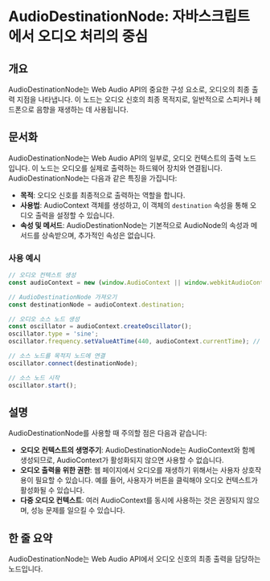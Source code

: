 <!--
Meta Description: # AudioDestinationNode: 자바스크립트에서 오디오 처리의 중심 ## 개요 AudioDestinationNode는 Web Audio API의 중요한 구성 요소로, 오디오의 최종 출력 지점을 나타냅니다. 이 노드는 오디오 신호의 최종 목적지로, 일반적으로 ...
Meta Keywords: 오디오, audiodestinationnode는, audiocontext, oscillator, 있습니다
-->

# AudioDestinationNode: 자바스크립트에서 오디오 처리의 중심

## 개요
AudioDestinationNode는 Web Audio API의 중요한 구성 요소로, 오디오의 최종 출력 지점을 나타냅니다. 이 노드는 오디오 신호의 최종 목적지로, 일반적으로 스피커나 헤드폰으로 음향을 재생하는 데 사용됩니다.

## 문서화
AudioDestinationNode는 Web Audio API의 일부로, 오디오 컨텍스트의 출력 노드입니다. 이 노드는 오디오를 실제로 출력하는 하드웨어 장치와 연결됩니다. AudioDestinationNode는 다음과 같은 특징을 가집니다:

- **목적**: 오디오 신호를 최종적으로 출력하는 역할을 합니다.
- **사용법**: AudioContext 객체를 생성하고, 이 객체의 `destination` 속성을 통해 오디오 출력을 설정할 수 있습니다.
- **속성 및 메서드**: AudioDestinationNode는 기본적으로 AudioNode의 속성과 메서드를 상속받으며, 추가적인 속성은 없습니다.

### 사용 예시
```javascript
// 오디오 컨텍스트 생성
const audioContext = new (window.AudioContext || window.webkitAudioContext)();

// AudioDestinationNode 가져오기
const destinationNode = audioContext.destination;

// 오디오 소스 노드 생성
const oscillator = audioContext.createOscillator();
oscillator.type = 'sine';
oscillator.frequency.setValueAtTime(440, audioContext.currentTime); // A4

// 소스 노드를 목적지 노드에 연결
oscillator.connect(destinationNode);

// 소스 노드 시작
oscillator.start();
```

## 설명
AudioDestinationNode를 사용할 때 주의할 점은 다음과 같습니다:

- **오디오 컨텍스트의 생명주기**: AudioDestinationNode는 AudioContext와 함께 생성되므로, AudioContext가 활성화되지 않으면 사용할 수 없습니다.
- **오디오 출력을 위한 권한**: 웹 페이지에서 오디오를 재생하기 위해서는 사용자 상호작용이 필요할 수 있습니다. 예를 들어, 사용자가 버튼을 클릭해야 오디오 컨텍스트가 활성화될 수 있습니다.
- **다중 오디오 컨텍스트**: 여러 AudioContext를 동시에 사용하는 것은 권장되지 않으며, 성능 문제를 일으킬 수 있습니다.

## 한 줄 요약
AudioDestinationNode는 Web Audio API에서 오디오 신호의 최종 출력을 담당하는 노드입니다.